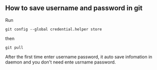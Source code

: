## How to save username and password in git
Run
```
git config --global credential.helper store
```
then
```
git pull
```
After the first time enter username password, it auto save infomation in daemon and you don't need ente usrname password.
